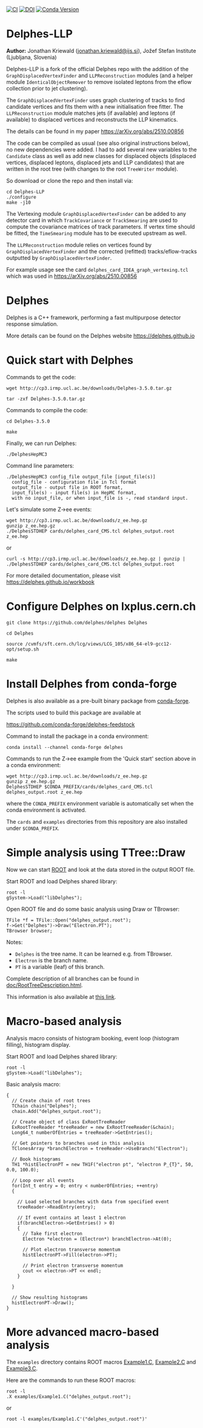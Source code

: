 [![CI](https://github.com/delphes/delphes/actions/workflows/ci.yml/badge.svg)](https://github.com/delphes/delphes/actions/workflows/ci.yml)
[![DOI](https://zenodo.org/badge/21390046.svg)](https://zenodo.org/badge/latestdoi/21390046)
[![Conda Version](https://img.shields.io/conda/vn/conda-forge/delphes.svg)](https://anaconda.org/conda-forge/delphes)

# Delphes-LLP

**Author:** Jonathan Kriewald (jonathan.kriewald@ijs.si), Jožef Stefan Institute (Ljubljana, Slovenia) 

Delphes-LLP is a fork of the official Delphes repo with the addition of the ```GraphDisplacedVertexFinder``` and ```LLPReconstruction``` modules (and a helper module ```IdenticalObjectRemover``` to remove isolated leptons from the eflow collection prior to jet clustering).

The ```GraphDisplacedVertexFinder``` uses graph clustering of tracks to find candidate vertices and fits them with a new initialisation free fitter.
The ```LLPReconstruction``` module matches jets (if available) and leptons (if available) to displaced vertices and reconstructs the LLP kinematics.

The details can be found in my paper https://arXiv.org/abs/2510.00856

The code can be compiled as usual (see also original instructions below), no new dependencies were added.
I had to add several new variables to the ```Candidate``` class as well as add new classes for displaced objects (displaced vertices, displaced leptons, displaced jets and LLP candidates) that are written in the root tree (with changes to the root ```TreeWriter``` module).

So download or clone the repo and then install via:

```
cd Delphes-LLP
./configure
make -j10
```

The Vertexing module ```GraphDisplacedVertexFinder``` can be added to any detector card in which ```TrackCovariance``` or ```TrackSmearing``` are used to compute the covariance matrices of track parameters.
If vertex time should be fitted, the ```TimeSmearing``` module has to be executed upstream as well.

The ```LLPReconstruction``` module relies on vertices found by ```GraphDisplacedVertexFinder``` and the corrected (refitted) tracks/eflow-tracks outputted by ```GraphDisplacedVertexFinder```.

For example usage see the card ```delphes_card_IDEA_graph_vertexing.tcl``` which was used in https://arXiv.org/abs/2510.00856 

# Delphes

Delphes is a C++ framework, performing a fast multipurpose detector response simulation.

More details can be found on the Delphes website https://delphes.github.io

# Quick start with Delphes

Commands to get the code:

```
wget http://cp3.irmp.ucl.ac.be/downloads/Delphes-3.5.0.tar.gz

tar -zxf Delphes-3.5.0.tar.gz
```

Commands to compile the code:

```
cd Delphes-3.5.0

make
```

Finally, we can run Delphes:

```
./DelphesHepMC3
```

Command line parameters:

```
./DelphesHepMC3 config_file output_file [input_file(s)]
  config_file - configuration file in Tcl format
  output_file - output file in ROOT format,
  input_file(s) - input file(s) in HepMC format,
  with no input_file, or when input_file is -, read standard input.
```

Let's simulate some Z->ee events:

```
wget http://cp3.irmp.ucl.ac.be/downloads/z_ee.hep.gz
gunzip z_ee.hep.gz
./DelphesSTDHEP cards/delphes_card_CMS.tcl delphes_output.root z_ee.hep
```

or

```
curl -s http://cp3.irmp.ucl.ac.be/downloads/z_ee.hep.gz | gunzip | ./DelphesSTDHEP cards/delphes_card_CMS.tcl delphes_output.root
```

For more detailed documentation, please visit https://delphes.github.io/workbook

# Configure Delphes on lxplus.cern.ch

```
git clone https://github.com/delphes/delphes Delphes

cd Delphes

source /cvmfs/sft.cern.ch/lcg/views/LCG_105/x86_64-el9-gcc12-opt/setup.sh

make
```

# Install Delphes from conda-forge

Delphes is also available as a pre-built binary package from [conda-forge](https://anaconda.org/conda-forge/delphes).

The scripts used to build this package are available at

https://github.com/conda-forge/delphes-feedstock

Command to install the package in a conda environment:

```
conda install --channel conda-forge delphes
```

Commands to run the Z->ee example from the 'Quick start' section above in a conda environment:

```
wget http://cp3.irmp.ucl.ac.be/downloads/z_ee.hep.gz
gunzip z_ee.hep.gz
DelphesSTDHEP $CONDA_PREFIX/cards/delphes_card_CMS.tcl delphes_output.root z_ee.hep
```

where the `CONDA_PREFIX` environment variable is automatically set when the conda environment is activated.

The `cards` and `examples` directories from this repository are also installed under `$CONDA_PREFIX`.

# Simple analysis using TTree::Draw

Now we can start [ROOT](https://root.cern) and look at the data stored in the output ROOT file.

Start ROOT and load Delphes shared library:

```
root -l
gSystem->Load("libDelphes");
```

Open ROOT file and do some basic analysis using Draw or TBrowser:

```
TFile *f = TFile::Open("delphes_output.root");
f->Get("Delphes")->Draw("Electron.PT");
TBrowser browser;
```

Notes:

- `Delphes` is the tree name. It can be learned e.g. from TBrowser.
- `Electron` is the branch name.
- `PT` is a variable (leaf) of this branch.

Complete description of all branches can be found in [doc/RootTreeDescription.html](doc/RootTreeDescription.html).

This information is also available at [this link](https://delphes.github.io/workbook/root-tree-description).

# Macro-based analysis

Analysis macro consists of histogram booking, event loop (histogram filling), histogram display.

Start ROOT and load Delphes shared library:

```
root -l
gSystem->Load("libDelphes");
```

Basic analysis macro:

```
{
  // Create chain of root trees
  TChain chain("Delphes");
  chain.Add("delphes_output.root");

  // Create object of class ExRootTreeReader
  ExRootTreeReader *treeReader = new ExRootTreeReader(&chain);
  Long64_t numberOfEntries = treeReader->GetEntries();

  // Get pointers to branches used in this analysis
  TClonesArray *branchElectron = treeReader->UseBranch("Electron");

  // Book histograms
  TH1 *histElectronPT = new TH1F("electron pt", "electron P_{T}", 50, 0.0, 100.0);

  // Loop over all events
  for(Int_t entry = 0; entry < numberOfEntries; ++entry)
  {

    // Load selected branches with data from specified event
    treeReader->ReadEntry(entry);

    // If event contains at least 1 electron
    if(branchElectron->GetEntries() > 0)
    {
      // Take first electron
      Electron *electron = (Electron*) branchElectron->At(0);

      // Plot electron transverse momentum
      histElectronPT->Fill(electron->PT);

      // Print electron transverse momentum
      cout << electron->PT << endl;
    }

  }

  // Show resulting histograms
  histElectronPT->Draw();
}
```

# More advanced macro-based analysis

The `examples` directory contains ROOT macros [Example1.C](examples/Example1.C), [Example2.C](examples/Example2.C) and [Example3.C](examples/Example3.C).

Here are the commands to run these ROOT macros:

```
root -l
.X examples/Example1.C("delphes_output.root");
```

or

```
root -l examples/Example1.C'("delphes_output.root")'
```

